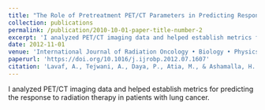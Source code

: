 ```yaml
---
title: "The Role of Pretreatment PET/CT Parameters in Predicting Response After Lung Cancer Treatment"
collection: publications
permalink: /publication/2010-10-01-paper-title-number-2
excerpt: 'I analyzed PET/CT imaging data and helped establish metrics for predicting the response to radiation therapy in patients with lung cancer.'
date: 2012-11-01
venue: 'International Journal of Radiation Oncology • Biology • Physics'
paperurl: 'https://doi.org/10.1016/j.ijrobp.2012.07.1607'
citation: 'Lavaf, A., Tejwani, A., Daya, P., Atia, M., & Ashamalla, H. (2012). The Role of Pretreatment PET/CT Parameters in Predicting Response After Lung Cancer Treatment.'
---
```

I analyzed PET/CT imaging data and helped establish metrics for predicting the response to radiation therapy in patients with lung cancer.

